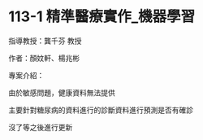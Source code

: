 113-1 精準醫療實作_機器學習
=================

  

指導教授：龔千芬 教授

  

作者：顏妏軒、楊兆彬

  

專案介紹：

由於敏感問題，健康資料無法提供

主要針對糖尿病的資料進行的診斷資料進行預測是否有確診

沒了等之後進行更新